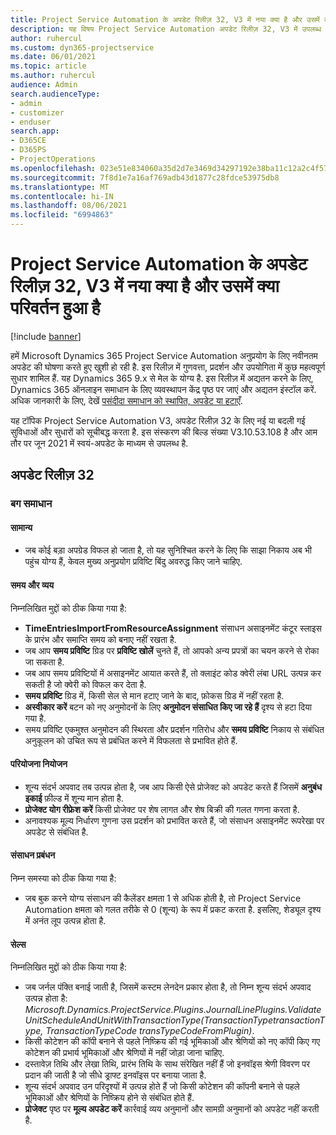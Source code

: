 ```yaml
---
title: Project Service Automation के अपडेट रिलीज़ 32, V3 में नया क्या है और उसमें क्या परिवर्तन हुआ है
description: यह विषय Project Service Automation अपडेट रिलीज़ 32, V3 में उपलब्ध सुविधाओं और सुधारों को सूचीबद्ध करता है.
author: ruhercul
ms.custom: dyn365-projectservice
ms.date: 06/01/2021
ms.topic: article
ms.author: ruhercul
audience: Admin
search.audienceType:
- admin
- customizer
- enduser
search.app:
- D365CE
- D365PS
- ProjectOperations
ms.openlocfilehash: 023e51e834060a35d2d7e3469d34297192e38ba11c12a2c4f57424213aba44ba
ms.sourcegitcommit: 7f8d1e7a16af769adb43d1877c28fdce53975db8
ms.translationtype: MT
ms.contentlocale: hi-IN
ms.lasthandoff: 08/06/2021
ms.locfileid: "6994863"
---
```

# <a name="whats-new-or-changed-in-project-service-automation-update-release-32-v3"></a>Project Service Automation के अपडेट रिलीज़ 32, V3 में नया क्या है और उसमें क्या परिवर्तन हुआ है

[!include [banner](../includes/psa-now-project-operations.md)]

हमें Microsoft Dynamics 365 Project Service Automation अनुप्रयोग के लिए नवीनतम अपडेट की घोषणा करते हुए खुशी हो रही है. इस रिलीज़ में गुणवत्ता, प्रदर्शन और उपयोगिता में कुछ महत्वपूर्ण सुधार शामिल हैं. यह Dynamics 365 9.x से मेल के योग्य है. इस रिलीज़ में अद्यतन करने के लिए, Dynamics 365 ऑनलाइन समाधान के लिए व्यवस्थापन केंद्र पृष्ठ पर जाएं और अद्यतन इंस्टॉल करें. अधिक जानकारी के लिए, देखें [पसंदीदा समाधान को स्थापित, अपडेट या हटाएँ](/power-platform/admin/install-remove-preferred-solution).

यह टॉपिक Project Service Automation V3, अपडेट रिलीज़ 32 के लिए नई या बदली गई सुविधाओं और सुधारों को सूचीबद्ध करता है. इस संस्करण की बिल्ड संख्या V3.10.53.108 है और आम तौर पर जून 2021 में स्वयं-अपडेट के माध्यम से उपलब्ध है.

## <a name="update-release-32"></a>अपडेट रिलीज़ 32

### <a name="bug-fixes"></a>बग समाधान

#### <a name="general"></a>सामान्य

- जब कोई बड़ा अपग्रेड विफल हो जाता है, तो यह सुनिश्चित करने के लिए कि साझा निकाय अब भी पहुंच योग्य हैं, केवल मुख्य अनुप्रयोग प्रविष्टि बिंदु अवरुद्ध किए जाने चाहिए.

#### <a name="time-and-expense"></a>समय और व्यय

निम्नलिखित मुद्दों को ठीक किया गया है:

- **TimeEntriesImportFromResourceAssignment** संसाधन असाइनमेंट कंटूर स्लाइस के प्रारंभ और समाप्ति समय को बनाए नहीं रखता है.
- जब आप **समय प्रविष्टि** ग्रिड पर **प्रविष्टि खोलें** चुनते हैं, तो आपको अन्य प्रपत्रों का चयन करने से रोका जा सकता है.
- जब आप समय प्रविष्टियों में असाइनमेंट आयात करते हैं, तो क्लाइंट कोड क्वेरी लंबा URL उत्पन्न कर सकती है जो क्वेरी को विफल कर देता है.
- **समय प्रविष्टि** ग्रिड में, किसी सेल से मान हटाए जाने के बाद, फ़ोकस ग्रिड में नहीं रहता है.
- **अस्वीकार करें** बटन को नए अनुमोदनों के लिए **अनुमोदन संसाधित किए जा रहे हैं** दृश्य से हटा दिया गया है.
- समय प्रविष्टि एकमुश्त अनुमोदन की स्थिरता और प्रदर्शन गतिरोध और **समय प्रविष्टि** निकाय से संबंधित अनुकूलन को उचित रूप से प्रबंधित करने में विफलता से प्रभावित होते हैं.

#### <a name="project-planning"></a>परियोजना नियोजन

- शून्य संदर्भ अपवाद तब उत्पन्न होता है, जब आप किसी ऐसे प्रोजेक्ट को अपडेट करते हैं जिसमें **अनुबंध इकाई** फ़ील्ड में शून्य मान होता है.
- **प्रोजेक्ट योग रीफ्रेश करें** किसी प्रोजेक्ट पर शेष लागत और शेष बिक्री की गलत गणना करता है.
- अनावश्यक मूल्य निर्धारण गुणना उस प्रदर्शन को प्रभावित करते हैं, जो संसाधन असाइनमेंट रूपरेखा पर अपडेट से संबंधित है.

#### <a name="resource-management"></a>संसाधन प्रबंधन

निम्न समस्या को ठीक किया गया है:

- जब बुक करने योग्य संसाधन की कैलेंडर क्षमता 1 से अधिक होती है, तो Project Service Automation क्षमता को गलत तरीके से 0 (शून्य) के रूप में प्रकट करता है. इसलिए, शेड्यूल दृश्य में अनंत लूप उत्पन्न होता है.

#### <a name="sales"></a>सेल्स

निम्नलिखित मुद्दों को ठीक किया गया है:

- जब जर्नल पंक्ति बनाई जाती है, जिसमें कस्टम लेनदेन प्रकार होता है, तो निम्न शून्य संदर्भ अपवाद उत्पन्न होता है: *Microsoft.Dynamics.ProjectService.Plugins.JournalLinePlugins.ValidateUnitScheduleAndUnitWithTransactionType(TransactionTypetransactionType, TransactionTypeCode transTypeCodeFromPlugin)*.
- किसी कोटेशन की कॉपी बनाने से पहले निष्क्रिय की गई भूमिकाओं और श्रेणियों को नए कॉपी किए गए कोटेशन की प्रभार्य भूमिकाओं और श्रेणियों में नहीं जोड़ा जाना चाहिए.
- दस्तावेज़ तिथि और लेखा तिथि, प्रारंभ तिथि के साथ संरेखित नहीं हैं जो इनवॉइस श्रेणी विवरण पर प्रदान की जाती है जो सीधे ड्राफ्ट इनवॉइस पर बनाया जाता है.
- शून्य संदर्भ अपवाद उन परिदृश्यों में उत्पन्न होते हैं जो किसी कोटेशन की कॉपनी बनाने से पहले भूमिकाओं और श्रेणियों के निष्क्रिय होने से संबंधित होते हैं.
- **प्रोजेक्ट** पृष्ठ पर **मूल्य अपडेट करें** कार्रवाई व्यय अनुमानों और सामग्री अनुमानों को अपडेट नहीं करती है.
